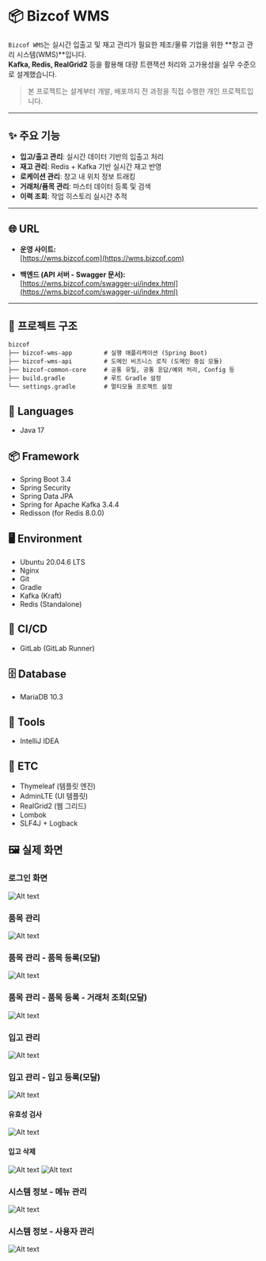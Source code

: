 # 📦 Bizcof WMS

`Bizcof WMS`는 실시간 입출고 및 재고 관리가 필요한 제조/물류 기업을 위한 **창고 관리 시스템(WMS)**입니다.  
**Kafka, Redis, RealGrid2** 등을 활용해 대량 트랜잭션 처리와 고가용성을 실무 수준으로 설계했습니다.

> 본 프로젝트는 설계부터 개발, 배포까지 전 과정을 직접 수행한 개인 프로젝트입니다.

---

## ✨ 주요 기능

- **입고/출고 관리**: 실시간 데이터 기반의 입출고 처리
- **재고 관리**: Redis + Kafka 기반 실시간 재고 반영
- **로케이션 관리**: 창고 내 위치 정보 트래킹
- **거래처/품목 관리**: 마스터 데이터 등록 및 검색
- **이력 조회**: 작업 히스토리 실시간 추적

---

## 🌐 URL
- **운영 사이트:**  
  [https://wms.bizcof.com](https://wms.bizcof.com)

- **백엔드 (API 서버 - Swagger 문서):**  
  [https://wms.bizcof.com/swagger-ui/index.html](https://wms.bizcof.com/swagger-ui/index.html)

---

## 📁 프로젝트 구조

``` text
bizcof
├── bizcof-wms-app         # 실행 애플리케이션 (Spring Boot)
├── bizcof-wms-api         # 도메인 비즈니스 로직 (도메인 중심 모듈)
├── bizcof-common-core     # 공통 유틸, 공통 응답/예외 처리, Config 등
├── build.gradle           # 루트 Gradle 설정
└── settings.gradle        # 멀티모듈 프로젝트 설정

```

## 📌 Languages
- Java 17

## 📦 Framework
- Spring Boot 3.4
- Spring Security
- Spring Data JPA
- Spring for Apache Kafka 3.4.4
- Redisson (for Redis 8.0.0) 

## 🖥️ Environment
- Ubuntu 20.04.6 LTS
- Nginx
- Git
- Gradle
- Kafka (Kraft)
- Redis (Standalone)

## 🚀 CI/CD
- GitLab (GitLab Runner)

## 🗄️ Database
- MariaDB 10.3

## 🧰 Tools
- IntelliJ IDEA

## 🔧 ETC
- Thymeleaf (템플릿 엔진)
- AdminLTE (UI 템플릿)
- RealGrid2 (웹 그리드)
- Lombok
- SLF4J + Logback


## 🖼️ 실제 화면

### 로그인 화면 
![Alt text](/zfile/image-0.png)

### 품목 관리
![Alt text](/zfile/image-1.png)

### 품목 관리 - 품목 등록(모달)
![Alt text](/zfile/image-2.png)

### 품목 관리 - 품목 등록 - 거래처 조회(모달)
![Alt text](/zfile/image-3.png)

### 입고 관리
![Alt text](image-1.png)

### 입고 관리 - 입고 등록(모달)
![Alt text](image-2.png)
#### 유효성 검사
![Alt text](image-3.png)
#### 입고 삭제
![Alt text](image-5.png)
![Alt text](image-4.png)

### 시스템 정보 - 메뉴 관리
![Alt text](/zfile/image-6.png)

### 시스템 정보 - 사용자 관리
![Alt text](/zfile/image-7.png)
